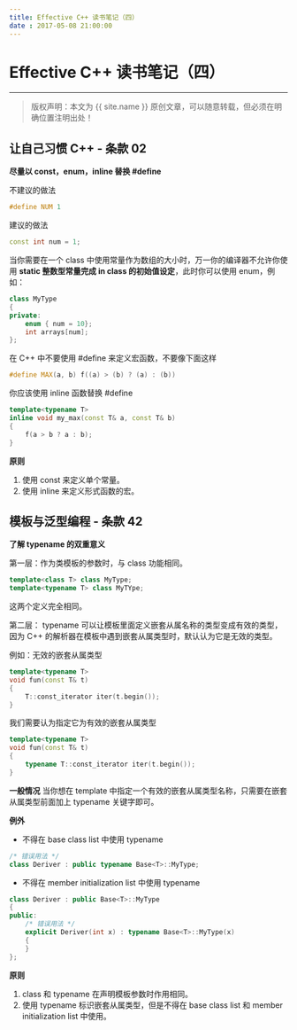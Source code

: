 ```yaml
---
title: Effective C++ 读书笔记（四）
date : 2017-05-08 21:00:00
---
```


# Effective C++ 读书笔记（四）


***
> 版权声明：本文为 {{ site.name }} 原创文章，可以随意转载，但必须在明确位置注明出处！ 

## 让自己习惯 C++ - 条款 02

**尽量以 const，enum，inline 替换 #define**

不建议的做法
```cpp
#define NUM 1
```

建议的做法
```cpp
const int num = 1;
```

当你需要在一个 class 中使用常量作为数组的大小时，万一你的编译器不允许你使用 **static 整数型常量完成 in class 的初始值设定**，此时你可以使用 enum，例如：
```cpp
class MyType
{
private:
	enum { num = 10};
	int arrays[num];
};
```

在 C++ 中不要使用 #define 来定义宏函数，不要像下面这样
```cpp
#define MAX(a, b) f((a) > (b) ? (a) : (b))
```

你应该使用 inline 函数替换 #define 
```cpp
template<typename T>
inline void my_max(const T& a, const T& b)
{
	f(a > b ? a : b);
}
```

**原则**
1. 使用 const 来定义单个常量。
2. 使用 inline 来定义形式函数的宏。


## 模板与泛型编程 - 条款 42

**了解 typename 的双重意义**

第一层：作为类模板的参数时，与 class 功能相同。
```cpp
template<class T> class MyType;
template<typename T> class MyTYpe;
```
这两个定义完全相同。

第二层： typename 可以让模板里面定义嵌套从属名称的类型变成有效的类型，因为 C++ 的解析器在模板中遇到嵌套从属类型时，默认认为它是无效的类型。

例如：无效的嵌套从属类型
```cpp
template<typename T>
void fun(const T& t)
{
	T::const_iterator iter(t.begin());
}
```
我们需要认为指定它为有效的嵌套从属类型
```cpp
template<typename T>
void fun(const T& t)
{
	typename T::const_iterator iter(t.begin());
}
```
**一般情况**
当你想在 template 中指定一个有效的嵌套从属类型名称，只需要在嵌套从属类型前面加上 typename 关键字即可。

**例外**
* 不得在 base class list 中使用 typename
```cpp
/* 错误用法 */
class Deriver : public typename Base<T>::MyType;
```
* 不得在 member initialization list 中使用 typename
```cpp
class Deriver : public Base<T>::MyType
{
public:
	/* 错误用法 */
	explicit Deriver(int x) : typename Base<T>::MyType(x)
	{
	}
};
```

**原则**
1. class 和 typename 在声明模板参数时作用相同。
2. 使用 typename 标识嵌套从属类型，但是不得在 base class list 和 member initialization list 中使用。

